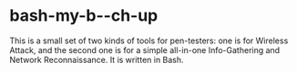 # bash-my-b--ch-up
This is a small set of two kinds of tools for pen-testers: one is for Wireless Attack, and the second one is for 
a simple all-in-one Info-Gathering and Network Reconnaissance. It is written in Bash. 
